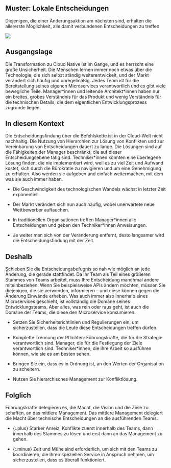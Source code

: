 ## Muster: Lokale Entscheidungen

Diejenigen, die einer Änderungsaktion am nächsten sind, erhalten die allererste Möglichkeit, alle damit verbundenen Entscheidungen zu treffen

![](../_images/5e15a73536567966bf1a6177_Decide%20closest%20to%20action.png)

## Ausgangslage

Die Transformation zu Cloud Native ist im Gange, und es herrscht eine große Unsicherheit.
Die Menschen lernen immer noch etwas über die Technologie, die sich selbst ständig weiterentwickelt, und der Markt verändert sich häufig und unregelmäßig.
Jedes Team ist für die Bereitstellung seines eigenen Microservices verantwortlich und es gibt viele bewegliche Teile.
Manager\*innen und leitende Architekt\*innen haben nur ein breites, grobes Verständnis für das Produkt und wenig Verständnis für die technischen Details, die dem eigentlichen Entwicklungsprozess zugrunde liegen.

## In diesem Kontext

Die Entscheidungsfindung über die Befehlskette ist in der Cloud-Welt nicht nachhaltig.
Die Nutzung von Hierarchien zur Lösung von Konflikten und zur Vereinbarung von Entscheidungen dauert zu lange.
Die Lösungen sind auf die Fähigkeiten der Manager beschränkt, die auf dieser Entscheidungsebene tätig sind.
Techniker\*innen könnten eine überlegene Lösung finden, die nie implementiert wird, weil es zu viel Zeit und Aufwand kostet, sich durch die Bürokratie zu navigieren und um eine Genehmigung zu erhalten.
Also werden sie aufgeben und einfach weitermachen, mit dem was sie auch immer haben.

* Die Geschwindigkeit des technologischen Wandels wächst in letzter Zeit exponentiell.

* Der Markt verändert sich nun auch häufig, wobei unerwartete neue Wettbewerber auftauchen.

* In traditionellen Organisationen treffen Manager\*innen alle Entscheidungen und geben den Techniker\*innen Anweisungen.

* Je weiter man sich von der Veränderung entfernt, desto langsamer wird die Entscheidungsfindung mit der Zeit.

## Deshalb

Schieben Sie die Entscheidungsbefugnis so nah wie möglich an jede Änderung, die gerade stattfindet. 
Da Ihr Team als Teil eines größeren Stammes von Teams arbeitet, muss Ihre Entscheidung manchmal andere miteinbeziehen.
Wenn Sie beispielsweise APIs ändern möchten, müssen Sie diejenigen, die sie verwenden, informieren &ndash; und diese können gegen die Änderung Einwände erheben.
Was auch immer also innerhalb eines Microservices geschieht, ist vollständig die Domäne seines Entwicklungsteams.
Aber alles, was rein oder raus geht, ist auch die Domäne der Teams, die diese den Microservice konsumieren.

* Setzen Sie Sicherheitsrichtlinien und Regulierungen ein, um sicherzustellen, dass die Leute diese Entscheidungen treffen dürfen.

* Komplette Trennung der Pflichten: Führungskräfte, die für die Strategie verantwortlich sind. Manager, die für die Festlegung der Ziele verantwortlich sind. Techniker\*innen, die ihre Arbeit so ausführen können, wie sie es am besten sehen.

* Bringen Sie ein, dass es in Ordnung ist, an den Werten der Organisation zu scheitern.

* Nutzen Sie hierarchisches Management zur Konfliktlösung.

## Folglich

Führungskräfte delegieren es, die Macht, die Vision und die Ziele zu schaffen, an das mittlere Management.
Das mittlere Management delegiert die Macht über technische Entscheidungen an die ausführenden Teams.

- {:.plus} Starker Anreiz, Konflikte zuerst innerhalb des Teams, dann innerhalb des Stammes zu lösen und erst dann an das Management zu gehen.

- {:.minus} Zeit und Mühe sind erforderlich, um sich mit den Teams zu koordinieren, die Ihren speziellen Service in Anspruch nehmen, um sicherzustellen, dass es überall funktioniert.
